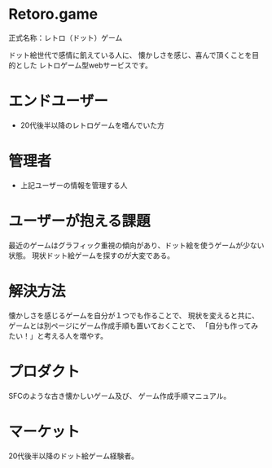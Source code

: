 # Retoro.game
正式名称：レトロ（ドット）ゲーム

ドット絵世代で感情に飢えている人に、
懐かしさを感じ、喜んで頂くことを目的とした
レトロゲーム型webサービスです。


# エンドユーザー

* 20代後半以降のレトロゲームを嗜んでいた方

# 管理者

* 上記ユーザーの情報を管理する人

# ユーザーが抱える課題

最近のゲームはグラフィック重視の傾向があり、ドット絵を使うゲームが少ない状態。
現状ドット絵ゲームを探すのが大変である。

# 解決方法

懐かしさを感じるゲームを自分が１つでも作ることで、
現状を変えると共に、ゲームとは別ページにゲーム作成手順も置いておくことで、
「自分も作ってみたい！」と考える人を増やす。

# プロダクト

SFCのような古き懐かしいゲーム及び、
ゲーム作成手順マニュアル。

# マーケット

20代後半以降のドット絵ゲーム経験者。
